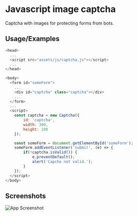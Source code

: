 
# Javascript image captcha

Captcha with images for protecting forms from bots.

## Usage/Examples

```javascript
<head>
  ...
  <script src="assets/js/captcha.js"></script>
  ...
</head>

<body>
  <form id="someForm">
    ...
    <div id="captcha" class="captcha"></div>
    ...
  </form>
  ...
  <script>
    const captcha = new Captcha({
        id: 'captcha',
        width: 300,
        height: 100
    });

    const someForm = document.getElementById('someForm');
    someForm.addEventListener('submit', (e) => {
        if(!captcha.isValid()) {
            e.preventDefault();
            alert('Capcha not valid.');
        }
    });
  </script>
</body>
```

## Screenshots

![App Screenshot](https://gcdnb.pbrd.co/images/9eZvYxY9cpVL.png?o=1)

